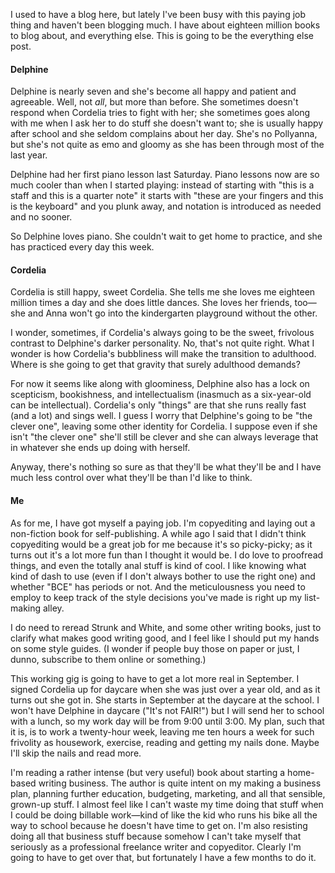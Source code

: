 <!--
.. title: What Up?
.. date: 2010-04-01 22:09:55
.. author: Amy Brown
-->

I used to have a blog here, but lately I've been busy with
this paying job thing and haven't been blogging much. I have
about eighteen million books to blog about, and everything
else. This is going to be the everything else post.

#### Delphine

Delphine is nearly seven and she's become all happy and patient and
agreeable. Well, not *all*, but more than before. She sometimes
doesn't respond when Cordelia tries to fight with her; she sometimes goes
along with me when I ask her to do stuff she doesn't want to;
she is usually happy after school and she seldom complains about
her day. She's no Pollyanna, but she's not quite as emo and 
gloomy as she has been through most of the last year.

Delphine had her first piano lesson last Saturday. Piano lessons
now are so much cooler than when I started playing: instead of
starting with "this is a staff and this is a quarter note" it
starts with "these are your fingers and this is the keyboard"
and you plunk away, and notation is introduced as needed and no
sooner. 

So Delphine loves piano. She couldn't wait to get home to practice,
and she has practiced every day this week.

#### Cordelia

Cordelia is still happy, sweet Cordelia. She tells me she loves me 
eighteen million times a day and she does little dances. She loves her
friends, too&mdash;she and Anna won't go into the kindergarten 
playground without the other.

I wonder, sometimes, if Cordelia's always going to be the sweet, frivolous
contrast to Delphine's darker personality. No, that's not quite right.
What I wonder is how Cordelia's bubbliness will make the transition
to adulthood. Where is she going to get that gravity that surely
adulthood demands?

For now it seems like along with gloominess, Delphine
also has a lock on scepticism, bookishness, and intellectualism 
(inasmuch as a six-year-old can be intellectual). Cordelia's only
"things" are that she runs really fast (and a lot) and sings
well. I guess I worry that Delphine's going to be "the clever
one", leaving some other identity for Cordelia. I suppose even if
she isn't "the clever one" she'll still be clever and she can
always leverage that in whatever she ends up doing with herself.

Anyway, there's nothing so sure as that they'll be what they'll
be and I have much less control over what they'll be than I'd
like to think.

#### Me

As for me, I have got myself a paying job. I'm copyediting and
laying out a non-fiction book for self-publishing. A while
ago I said that I didn't think copyediting would be a great
job for me because it's so picky-picky; as it turns out it's
a lot more fun than I thought it would be. I do love to proofread
things, and even the totally anal stuff is kind of cool. I like
knowing what kind of dash to use (even if I don't always bother
to use the right one) and whether "BCE" has periods or not. And
the meticulousness you need to employ to keep track of the 
style decisions you've made is right up my list-making alley.

I do need to reread Strunk and White, and some other writing books,
just to clarify what makes good writing good, and I feel like
I should put my hands on some style guides. (I wonder if people buy
those on paper or just, I dunno, subscribe to them online or something.)

This working gig is going to have to get a lot more real in
September. I signed Cordelia up for daycare when she was just over a
year old, and as it turns out she got in. She starts in September
at the daycare at the school. I won't have Delphine in daycare
("It's not FAIR!") but I will send her to school with a lunch, so
my work day will be from 9:00 until 3:00. My plan, such that it is,
is to work a twenty-hour week, leaving me ten hours a week for such
frivolity as housework, exercise, reading and getting my nails done.
Maybe I'll skip the nails and read more.

I'm reading a rather intense (but very useful) book about 
starting a home-based
writing business. The author is quite intent on my making a business
plan, planning further education, budgeting, marketing, and all
that sensible, grown-up stuff. I almost feel like I can't waste
my time doing that stuff when I could be doing billable work&mdash;kind
of like the kid who runs his bike all the way to school because he
doesn't have time to get on. I'm also resisting doing all that
business stuff because somehow I can't take myself that seriously
as a professional freelance writer and copyeditor. Clearly I'm 
going to have to get over that, but fortunately I have a few months
to do it.


